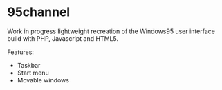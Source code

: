 # 95channel
Work in progress lightweight recreation of the Windows95 user interface build with PHP, Javascript and HTML5.

Features:
- Taskbar
- Start menu
- Movable windows
